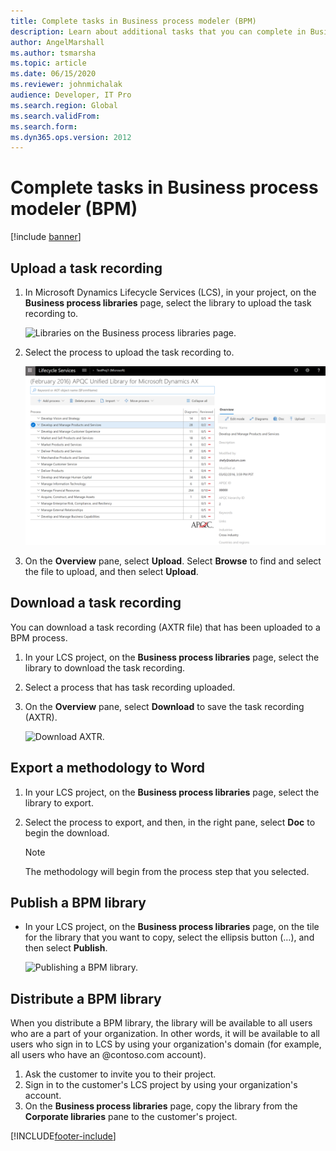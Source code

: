 ```yaml
---
title: Complete tasks in Business process modeler (BPM)
description: Learn about additional tasks that you can complete in Business process modeler (BPM), including the process of uploading a task recording.
author: AngelMarshall
ms.author: tsmarsha
ms.topic: article
ms.date: 06/15/2020
ms.reviewer: johnmichalak
audience: Developer, IT Pro
ms.search.region: Global
ms.search.validFrom:
ms.search.form:
ms.dyn365.ops.version: 2012
---
```


# Complete tasks in Business process modeler (BPM)

[!include [banner](../includes/banner.md)]

## Upload a task recording

1. In Microsoft Dynamics Lifecycle Services (LCS), in your project, on the **Business process libraries** page, select the library to upload the task recording to.

    ![Libraries on the Business process libraries page.](./media/choose-library.PNG "Libraries on the Business process libraries page")

2. Select the process to upload the task recording to. 

    ![Selecting a process.](./media/select-upload.png "Selecting a process")

3. On the **Overview** pane, select **Upload**. Select **Browse** to find and select the file to upload, and then select **Upload**.
    
## Download a task recording

You can download a task recording (AXTR file) that has been uploaded to a BPM process. 

1. In your LCS project, on the **Business process libraries** page, select the library to download the task recording.

2. Select a process that has task recording uploaded. 

3. On the **Overview** pane, select **Download** to save the task recording (AXTR). 

    ![Download AXTR.](./media/Download%20AXTR.png "Donload AXTR")
    
## Export a methodology to Word

1. In your LCS project, on the **Business process libraries** page, select the library to export.
2. Select the process to export, and then, in the right pane, select **Doc** to begin the download.

    > [!NOTE]
    > The methodology will begin from the process step that you selected.

## Publish a BPM library

- In your LCS project, on the **Business process libraries** page, on the tile for the library that you want to copy, select the ellipsis button (…), and then select **Publish**.

    ![Publishing a BPM library.](./media/PUB_DIS.png "Publishing a BPM library")

## Distribute a BPM library

When you distribute a BPM library, the library will be available to all users who are a part of your organization. In other words, it will be available to all users who sign in to LCS by using your organization's domain (for example, all users who have an @contoso.com account).

1. Ask the customer to invite you to their project.
2. Sign in to the customer's LCS project by using your organization's account.
3. On the **Business process libraries** page, copy the library from the **Corporate libraries** pane to the customer's project.


[!INCLUDE[footer-include](../../../includes/footer-banner.md)]
